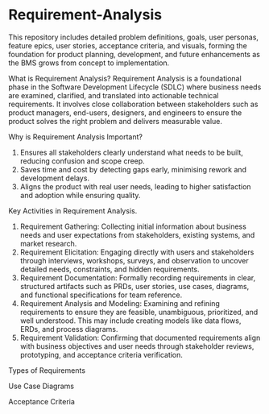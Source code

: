 # Requirement-Analysis
This repository includes detailed problem definitions, goals, user personas, feature epics, user stories, acceptance criteria, and visuals, forming the foundation for product planning, development, and future enhancements as the BMS grows from concept to implementation.

What is Requirement Analysis?
Requirement Analysis is a foundational phase in the Software Development Lifecycle (SDLC) where business needs are examined, clarified, and translated into actionable technical requirements. It involves close collaboration between stakeholders such as product managers, end-users, designers, and engineers to ensure the product solves the right problem and delivers measurable value.

Why is Requirement Analysis Important?
1. Ensures all stakeholders clearly understand what needs to be built, reducing confusion and scope creep.
2. Saves time and cost by detecting gaps early, minimising rework and development delays.
3. Aligns the product with real user needs, leading to higher satisfaction and adoption while ensuring quality.

Key Activities in Requirement Analysis.
1. Requirement Gathering:
Collecting initial information about business needs and user expectations from stakeholders, existing systems, and market research.
2. Requirement Elicitation:
Engaging directly with users and stakeholders through interviews, workshops, surveys, and observation to uncover detailed needs, constraints, and hidden requirements.
3. Requirement Documentation:
Formally recording requirements in clear, structured artifacts such as PRDs, user stories, use cases, diagrams, and functional specifications for team reference.
4. Requirement Analysis and Modeling:
Examining and refining requirements to ensure they are feasible, unambiguous, prioritized, and well understood. This may include creating models like data flows, ERDs, and process diagrams.
5. Requirement Validation:
Confirming that documented requirements align with business objectives and user needs through stakeholder reviews, prototyping, and acceptance criteria verification.

Types of Requirements


Use Case Diagrams


Acceptance Criteria

